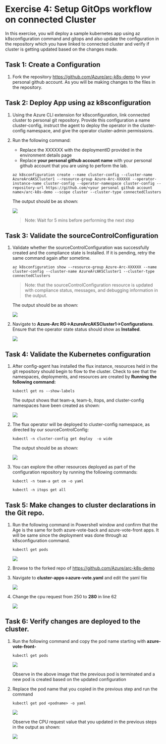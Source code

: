# Exercise 4: Setup GitOps workflow on connected Cluster

In this exercise, you will deploy a sample kubernetes app using az k8sconfiguration command and gitops and also update the configuration in the repository which you have linked to connected cluster and verify if cluster is getting updated based on the changes made.

## Task 1: Create a Configuration

1. Fork the repository https://github.com/Azure/arc-k8s-demo to your personal github account. As you will be making changes to the files in the repository.

## Task 2: Deploy App using az k8sconfiguration

1. Using the Azure CLI extension for k8sconfiguration, link connected cluster to personal git repository. Provide this configuration a name cluster-config, instruct the agent to deploy the operator in the cluster-config namespace, and give the operator cluster-admin permissions. 

2. Run the following command:
   - Replace the XXXXXX with the deploymentID provided in the environment details page
   - Replace **your personal github account name** with your personal github account that you are using to perform the lab.

   ```
   az k8sconfiguration create --name cluster-config --cluster-name AzureArcAKSCluster1 --resource-group Azure-Arc-XXXXXX --operator-instance-name cluster-config --operator-namespace cluster-config --repository-url https://github.com/<your personal github account name>/arc-k8s-demo --scope cluster --cluster-type connectedClusters
   ```
   
   The output should be as shown:

   ![](./images/arc-0023.png) 
   
     > Note: Wait for 5 mins before performing the next step

## Task 3: Validate the sourceControlConfiguration

1. Validate whether the sourceControlConfiguration was successfully created and the compliance state is Installed. If it is pending, retry the same command again after sometime.

   ```
   az k8sconfiguration show --resource-group Azure-Arc-XXXXXX --name cluster-config --cluster-name AzureArcAKSCluster1 --cluster-type connectedClusters
   ```
     > Note: that the sourceControlConfiguration resource is updated with compliance status, messages, and debugging information in the output.

   The output should be as shown:

   ![](./images/arc-0024.png) 
  
2. Navigate to **Azure-Arc RG->AzureArcAKSCluster1->Configurations**. Ensure that the operator state status should show as **Installed**.

   ![](./images/azure-arc-10.png) 
  
## Task 4:  Validate the Kubernetes configuration

1. After config-agent has installed the flux instance, resources held in the git repository should begin to flow to the cluster. Check to see that the namespaces, deployments, and resources are created by **Running the following command:**

   ```
   kubectl get ns --show-labels
   ```
 
   The output shows that team-a, team-b, itops, and cluster-config namespaces have been created as shown:
  
   ![](./images/azure-arc-11.png) 
   
2. The flux operator will be deployed to cluster-config namespace, as directed by our sourceControlConfig:
      
    ```
    kubectl -n cluster-config get deploy  -o wide
    ```
   
    The output should be as shown:
   
    ![](./images/azure-arc-12.png) 
  
3. You can explore the other resources deployed as part of the configuration repository by running the following commands:

   ```
   kubectl -n team-a get cm -o yaml
   ```
   
   ```
   kubectl -n itops get all
   ```
## Task 5: Make changes to cluster declarations in the Git repo.

1.  Run the following command in Powershell window and confirm that the Age is the same for both azure-vote-back and azure-vote-front apps. It will be same since the deployment was done through az k8sconfiguration command.

    ```
    kubectl get pods 
    ```
    ![](./images/arc-0032.png)   

2. Browse to the forked repo of https://github.com/Azure/arc-k8s-demo

3. Navigate to **cluster-apps->azure-vote.yaml** and edit the yaml file

   ![](./images/azure-arc-15.png)   

4. Change the cpu request from 250 to **280** in line 62 

   ![](./images/azure-arc-16.png)   

## Task 6: Verify changes are deployed to the cluster.

1.  Run the following command and copy the pod name starting with **azure-vote-front-**

    ```
    kubectl get pods 
    ```
    ![](./images/arc-0033.png) 
    
    Observe in the above image that the previous pod is terminated and a new pod is created based on the updated configuration

2.  Replace the pod name that you copied in the previous step and run the command
 
    ```
    kubectl get pod <podname> -o yaml
    ```
    ![](./images/arc-0034.png)   
    
    Observe the CPU request value that you updated in the previous steps in the output as shown:
    
    ![](./images/arc-0035.png)   


